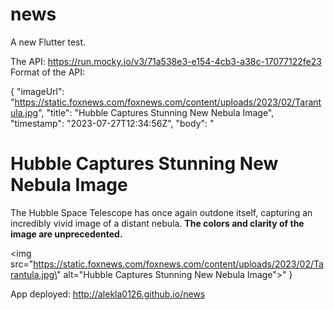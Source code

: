 # news

A new Flutter test.

The API: https://run.mocky.io/v3/71a538e3-e154-4cb3-a38c-17077122fe23
Format of the API: 

{
    "imageUrl": "https://static.foxnews.com/foxnews.com/content/uploads/2023/02/Tarantula.jpg",
    "title": "Hubble Captures Stunning New Nebula Image",
    "timestamp": "2023-07-27T12:34:56Z",
    "body": "<h1>Hubble Captures Stunning New Nebula Image</h1><p>The Hubble Space Telescope has once again outdone itself, capturing an incredibly vivid image of a distant nebula. <strong>The colors and clarity of the image are unprecedented.</strong></p><img src=\"https://static.foxnews.com/foxnews.com/content/uploads/2023/02/Tarantula.jpg\" alt=\"Hubble Captures Stunning New Nebula Image\">"
}

App deployed: http://alekla0126.github.io/news

